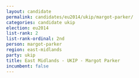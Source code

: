 ```yaml
---
layout: candidate
permalink: candidates/eu2014/ukip/margot-parker/
categories: candidate ukip
election: eu2014
list-rank: 2
list-rank-ordinal: 2nd
person: margot-parker
region: east-midlands
party: ukip
title: East Midlands - UKIP - Margot Parker
incumbent: false
---
```

